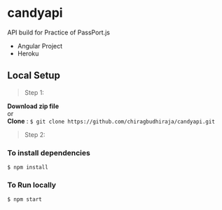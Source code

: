# candyapi
API build for Practice of PassPort.js
- Angular Project
- Heroku
## Local Setup
> Step 1:  

**Download zip file**  
or  
**Clone** : `$ git clone https://github.com/chiragbudhiraja/candyapi.git`


>Step 2:  

### To install dependencies  
`$ npm install `  
### To Run locally  
`$ npm start `  
